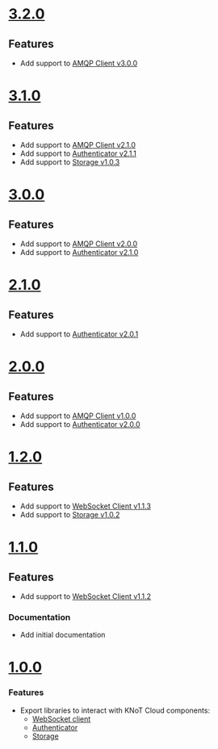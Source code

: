 # [3.2.0](https://github.com/CESARBR/knot-cloud-sdk-js/compare/v3.1.0...v3.2.0)

## Features

- Add support to [AMQP Client v3.0.0](https://github.com/CESARBR/knot-cloud-sdk-js-amqp/releases/tag/v3.0.0)

# [3.1.0](https://github.com/CESARBR/knot-cloud-sdk-js/compare/v3.0.0...v3.1.0)

## Features

- Add support to [AMQP Client v2.1.0](https://github.com/CESARBR/knot-cloud-sdk-js-amqp/releases/tag/v2.1.0)
- Add support to [Authenticator v2.1.1](https://github.com/CESARBR/knot-cloud-sdk-js-authenticator/releases/tag/v2.1.1)
- Add support to [Storage v1.0.3](https://github.com/CESARBR/knot-cloud-sdk-js-storage/releases/tag/v1.0.3)

# [3.0.0](https://github.com/CESARBR/knot-cloud-sdk-js/compare/v2.1.0...v3.0.0)

## Features

- Add support to [AMQP Client v2.0.0](https://github.com/CESARBR/knot-cloud-sdk-js-amqp/releases/tag/v2.0.0)
- Add support to [Authenticator v2.1.0](https://github.com/CESARBR/knot-cloud-sdk-js-authenticator/releases/tag/v2.1.0)

# [2.1.0](https://github.com/CESARBR/knot-cloud-sdk-js/compare/v2.0.0...v2.1.0)

## Features

- Add support to [Authenticator v2.0.1](https://github.com/CESARBR/knot-cloud-sdk-js-authenticator/releases/tag/v2.0.1)

# [2.0.0](https://github.com/CESARBR/knot-cloud-sdk-js/compare/v1.2.0...v2.0.0)

## Features

- Add support to [AMQP Client v1.0.0](https://github.com/CESARBR/knot-cloud-sdk-js-amqp/releases/tag/v1.0.0)
- Add support to [Authenticator v2.0.0](https://github.com/CESARBR/knot-cloud-sdk-js-authenticator/releases/tag/v2.0.0)

# [1.2.0](https://github.com/CESARBR/knot-cloud-sdk-js/compare/v1.1.0...v1.2.0)

## Features

- Add support to [WebSocket Client v1.1.3](https://github.com/CESARBR/knot-cloud-websocket/releases/tag/v1.1.3)
- Add support to [Storage v1.0.2](https://github.com/CESARBR/knot-cloud-sdk-js-storage/releases/tag/v1.0.2)

 # [1.1.0](https://github.com/CESARBR/knot-cloud-sdk-js/compare/v1.0.0...v1.1.0)

## Features

- Add support to [WebSocket Client v1.1.2](https://github.com/CESARBR/knot-cloud-websocket/releases/tag/v1.1.2)

### Documentation

- Add initial documentation

 # [1.0.0](https://github.com/CESARBR/knot-cloud-sdk-js/compare/2ae6553...v1.0.0)

 ### Features

- Export libraries to interact with KNoT Cloud components:
  - [WebSocket client](https://github.com/CESARBR/knot-cloud-websocket)
  - [Authenticator](https://github.com/CESARBR/knot-cloud-sdk-js-authenticator)
  - [Storage](https://github.com/CESARBR/knot-cloud-sdk-js-storage)
